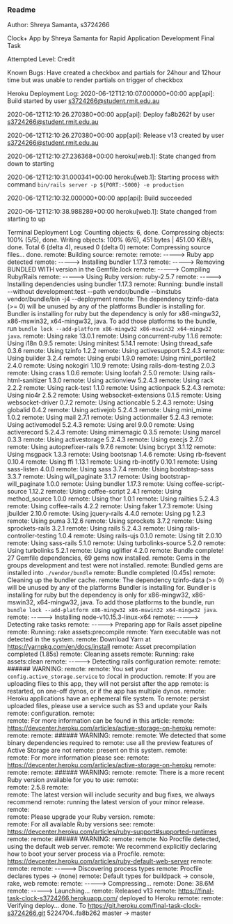 ### Readme

Author: Shreya Samanta, s3724266

Clock+ App by Shreya Samanta for Rapid Application Development Final Task

Attempted Level: Credit

Known Bugs: Have created a checkbox and partials for 24hour and 12hour time but was unable to render partials on trigger of checkbox


Heroku Deployment Log:
2020-06-12T12:10:07.000000+00:00 app[api]: Build started by user s3724266@student.rmit.edu.au

2020-06-12T12:10:26.270380+00:00 app[api]: Deploy fa8b262f by user s3724266@student.rmit.edu.au

2020-06-12T12:10:26.270380+00:00 app[api]: Release v13 created by user s3724266@student.rmit.edu.au

2020-06-12T12:10:27.236368+00:00 heroku[web.1]: State changed from down to starting

2020-06-12T12:10:31.000341+00:00 heroku[web.1]: Starting process with command `bin/rails server -p ${PORT:-5000} -e production`

2020-06-12T12:10:32.000000+00:00 app[api]: Build succeeded

2020-06-12T12:10:38.988289+00:00 heroku[web.1]: State changed from starting to up

Terminal Deployment Log:
Counting objects: 6, done.
Compressing objects: 100% (5/5), done.
Writing objects: 100% (6/6), 451 bytes | 451.00 KiB/s, done.
Total 6 (delta 4), reused 0 (delta 0)
remote: Compressing source files... done.
remote: Building source:
remote: 
remote: -----> Ruby app detected
remote: -----> Installing bundler 1.17.3
remote: -----> Removing BUNDLED WITH version in the Gemfile.lock
remote: -----> Compiling Ruby/Rails
remote: -----> Using Ruby version: ruby-2.5.7
remote: -----> Installing dependencies using bundler 1.17.3
remote:        Running: bundle install --without development:test --path vendor/bundle --binstubs vendor/bundle/bin -j4 --deployment
remote:        The dependency tzinfo-data (>= 0) will be unused by any of the platforms Bundler is installing for. Bundler is installing for ruby but the dependency is only for x86-mingw32, x86-mswin32, x64-mingw32, java. To add those platforms to the bundle, run `bundle lock --add-platform x86-mingw32 x86-mswin32 x64-mingw32 java`.
remote:        Using rake 13.0.1
remote:        Using concurrent-ruby 1.1.6
remote:        Using i18n 0.9.5
remote:        Using minitest 5.14.1
remote:        Using thread_safe 0.3.6
remote:        Using tzinfo 1.2.2
remote:        Using activesupport 5.2.4.3
remote:        Using builder 3.2.4
remote:        Using erubi 1.9.0
remote:        Using mini_portile2 2.4.0
remote:        Using nokogiri 1.10.9
remote:        Using rails-dom-testing 2.0.3
remote:        Using crass 1.0.6
remote:        Using loofah 2.5.0
remote:        Using rails-html-sanitizer 1.3.0
remote:        Using actionview 5.2.4.3
remote:        Using rack 2.2.2
remote:        Using rack-test 1.1.0
remote:        Using actionpack 5.2.4.3
remote:        Using nio4r 2.5.2
remote:        Using websocket-extensions 0.1.5
remote:        Using websocket-driver 0.7.2
remote:        Using actioncable 5.2.4.3
remote:        Using globalid 0.4.2
remote:        Using activejob 5.2.4.3
remote:        Using mini_mime 1.0.2
remote:        Using mail 2.7.1
remote:        Using actionmailer 5.2.4.3
remote:        Using activemodel 5.2.4.3
remote:        Using arel 9.0.0
remote:        Using activerecord 5.2.4.3
remote:        Using mimemagic 0.3.5
remote:        Using marcel 0.3.3
remote:        Using activestorage 5.2.4.3
remote:        Using execjs 2.7.0
remote:        Using autoprefixer-rails 9.7.6
remote:        Using bcrypt 3.1.12
remote:        Using msgpack 1.3.3
remote:        Using bootsnap 1.4.6
remote:        Using rb-fsevent 0.10.4
remote:        Using ffi 1.13.1
remote:        Using rb-inotify 0.10.1
remote:        Using sass-listen 4.0.0
remote:        Using sass 3.7.4
remote:        Using bootstrap-sass 3.3.7
remote:        Using will_paginate 3.1.7
remote:        Using bootstrap-will_paginate 1.0.0
remote:        Using bundler 1.17.3
remote:        Using coffee-script-source 1.12.2
remote:        Using coffee-script 2.4.1
remote:        Using method_source 1.0.0
remote:        Using thor 1.0.1
remote:        Using railties 5.2.4.3
remote:        Using coffee-rails 4.2.2
remote:        Using faker 1.7.3
remote:        Using jbuilder 2.10.0
remote:        Using jquery-rails 4.4.0
remote:        Using pg 1.2.3
remote:        Using puma 3.12.6
remote:        Using sprockets 3.7.2
remote:        Using sprockets-rails 3.2.1
remote:        Using rails 5.2.4.3
remote:        Using rails-controller-testing 1.0.4
remote:        Using rails-ujs 0.1.0
remote:        Using tilt 2.0.10
remote:        Using sass-rails 5.1.0
remote:        Using turbolinks-source 5.2.0
remote:        Using turbolinks 5.2.1
remote:        Using uglifier 4.2.0
remote:        Bundle complete! 27 Gemfile dependencies, 69 gems now installed.
remote:        Gems in the groups development and test were not installed.
remote:        Bundled gems are installed into `./vendor/bundle`
remote:        Bundle completed (0.45s)
remote:        Cleaning up the bundler cache.
remote:        The dependency tzinfo-data (>= 0) will be unused by any of the platforms Bundler is installing for. Bundler is installing for ruby but the dependency is only for x86-mingw32, x86-mswin32, x64-mingw32, java. To add those platforms to the bundle, run `bundle lock --add-platform x86-mingw32 x86-mswin32 x64-mingw32 java`.
remote: -----> Installing node-v10.15.3-linux-x64
remote: -----> Detecting rake tasks
remote: -----> Preparing app for Rails asset pipeline
remote:        Running: rake assets:precompile
remote:        Yarn executable was not detected in the system.
remote:        Download Yarn at https://yarnpkg.com/en/docs/install
remote:        Asset precompilation completed (1.85s)
remote:        Cleaning assets
remote:        Running: rake assets:clean
remote: -----> Detecting rails configuration
remote: 
remote: ###### WARNING:
remote: 
remote:        You set your `config.active_storage.service` to :local in production.
remote:        If you are uploading files to this app, they will not persist after the app
remote:        is restarted, on one-off dynos, or if the app has multiple dynos.
remote:        Heroku applications have an ephemeral file system. To
remote:        persist uploaded files, please use a service such as S3 and update your Rails
remote:        configuration.
remote:        
remote:        For more information can be found in this article:
remote:          https://devcenter.heroku.com/articles/active-storage-on-heroku
remote:        
remote: 
remote: ###### WARNING:
remote: 
remote:        We detected that some binary dependencies required to
remote:        use all the preview features of Active Storage are not
remote:        present on this system.
remote:        
remote:        For more information please see:
remote:          https://devcenter.heroku.com/articles/active-storage-on-heroku
remote:        
remote: 
remote: ###### WARNING:
remote: 
remote:        There is a more recent Ruby version available for you to use:
remote:        
remote:        2.5.8
remote:        
remote:        The latest version will include security and bug fixes, we always recommend
remote:        running the latest version of your minor release.
remote:        
remote:        Please upgrade your Ruby version.
remote:        
remote:        For all available Ruby versions see:
remote:          https://devcenter.heroku.com/articles/ruby-support#supported-runtimes
remote: 
remote: ###### WARNING:
remote: 
remote:        No Procfile detected, using the default web server.
remote:        We recommend explicitly declaring how to boot your server process via a Procfile.
remote:        https://devcenter.heroku.com/articles/ruby-default-web-server
remote: 
remote: 
remote: -----> Discovering process types
remote:        Procfile declares types     -> (none)
remote:        Default types for buildpack -> console, rake, web
remote: 
remote: -----> Compressing...
remote:        Done: 38.6M
remote: -----> Launching...
remote:        Released v13
remote:        https://final-task-clock-s3724266.herokuapp.com/ deployed to Heroku
remote: 
remote: Verifying deploy... done.
To https://git.heroku.com/final-task-clock-s3724266.git
   5224704..fa8b262  master -> master

